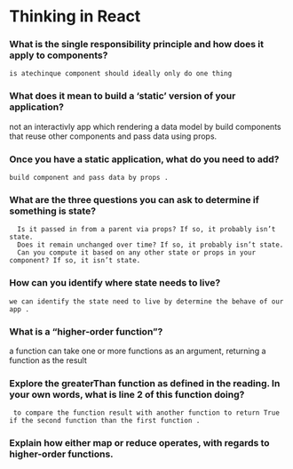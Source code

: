 # Thinking in React

### What is the single responsibility principle and how does it apply to components?

    is atechinque component should ideally only do one thing
  

### What does it mean to build a ‘static’ version of your application?

   not an interactivly app which rendering a data model by build components that reuse other components and pass data using props.

### Once you have a static application, what do you need to add?
    build component and pass data by props .
    
### What are the three questions you can ask to determine if something is state?

      Is it passed in from a parent via props? If so, it probably isn’t state.
      Does it remain unchanged over time? If so, it probably isn’t state.
      Can you compute it based on any other state or props in your component? If so, it isn’t state.
      
### How can you identify where state needs to live?

    we can identify the state need to live by determine the behave of our app .
    
    
### What is a “higher-order function”?

 a function can take one or more functions as an argument,  returning a function as the result


### Explore the greaterThan function as defined in the reading. In your own words, what is line 2 of this function doing?

     to compare the function result with another function to return True if the second function than the first function .
     

### Explain how either map or reduce operates, with regards to higher-order functions.


